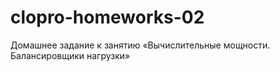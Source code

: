 # clopro-homeworks-02
Домашнее задание к занятию «Вычислительные мощности. Балансировщики нагрузки»
